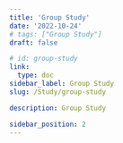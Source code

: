 ```yaml
---
title: 'Group Study'
date: '2022-10-24'
# tags: ["Group Study"]
draft: false

# id: group-study
link:
  type: doc
sidebar_label: Group Study
slug: /Study/group-study

description: Group Study

sidebar_position: 2
---
```


